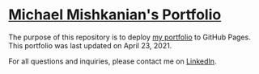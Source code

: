 # [Michael Mishkanian's Portfolio](https://mishkanian.github.io/portfolio/)

The purpose of this repository is to deploy [my portfolio](https://mishkanian.github.io/portfolio/) to GitHub Pages. This portfolio was last updated on April 23, 2021.

For all questions and inquiries, please contact me on [LinkedIn](https://www.linkedin.com/in/michaelmishkanian/).
